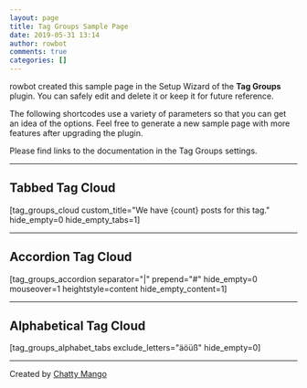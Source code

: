 ```yaml
---
layout: page
title: Tag Groups Sample Page
date: 2019-05-31 13:14
author: rowbot
comments: true
categories: []
---
```

<p>
  rowbot created this sample page in the Setup Wizard of the <b>Tag Groups</b> plugin. You can safely edit and delete it or keep it for future reference.</p>

<p>
  The following shortcodes use a variety of parameters so that you can get an idea of the options. Feel free to generate a new sample page with more features after upgrading the plugin.</p>

<p>
  Please find links to the documentation in the Tag Groups settings.</p>
<hr />



  <h2>Tabbed Tag Cloud</h2>
  <p>
    [tag_groups_cloud custom_title="We have {count} posts for this tag." hide_empty=0 hide_empty_tabs=1] 
  </p>
  <hr />

  <h2>Accordion Tag Cloud</h2>
  <p>
    [tag_groups_accordion separator="|" prepend="#" hide_empty=0 mouseover=1 heightstyle=content hide_empty_content=1]
  </p>
  <hr />

  <h2>Alphabetical Tag Cloud</h2>
  <p>
    [tag_groups_alphabet_tabs exclude_letters="äöüß" hide_empty=0]
  </p>
  <hr />




<div style="clear:both;"></div>
<p>Created by <a href="https://chattymango.com" >Chatty Mango</a></p>

